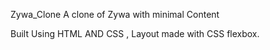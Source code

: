 Zywa_Clone
A clone of Zywa with minimal Content

Built Using HTML AND CSS , Layout made with CSS flexbox.
